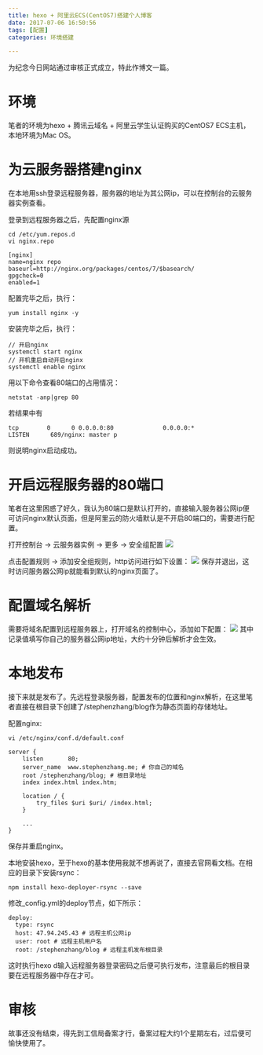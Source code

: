 ```yaml
---
title: hexo + 阿里云ECS(CentOS7)搭建个人博客
date: 2017-07-06 16:50:56
tags: [配置]
categories: 环境搭建

---
```

为纪念今日网站通过审核正式成立，特此作博文一篇。
<!--more-->

# 环境
笔者的环境为hexo + 腾讯云域名 + 阿里云学生认证购买的CentOS7 ECS主机，本地环境为Mac OS。
# 为云服务器搭建nginx
在本地用ssh登录远程服务器，服务器的地址为其公网ip，可以在控制台的云服务器实例查看。

登录到远程服务器之后，先配置nginx源

	cd /etc/yum.repos.d
	vi nginx.repo
	
	[nginx]
	name=nginx repo
	baseurl=http://nginx.org/packages/centos/7/$basearch/
	gpgcheck=0
	enabled=1

配置完毕之后，执行：

	yum install nginx -y
安装完毕之后，执行：

	// 开启nginx
	systemctl start nginx
	// 开机重启自动开启nginx
	systemctl enable nginx
用以下命令查看80端口的占用情况：

	netstat -anp|grep 80
若结果中有

	tcp        0      0 0.0.0.0:80              0.0.0.0:*               LISTEN      689/nginx: master p
则说明nginx启动成功。
# 开启远程服务器的80端口
笔者在这里困惑了好久，我认为80端口是默认打开的，直接输入服务器公网ip便可访问nginx默认页面，但是阿里云的防火墙默认是不开启80端口的，需要进行配置。

打开控制台 -> 云服务器实例 -> 更多 -> 安全组配置
![](http://ok34fi9ya.bkt.clouddn.com/%E5%B1%8F%E5%B9%95%E5%BF%AB%E7%85%A7%202017-07-06%20%E4%B8%8B%E5%8D%885.26.06.png)

点击配置规则 -> 添加安全组规则，http访问进行如下设置：
![](http://ok34fi9ya.bkt.clouddn.com/%E5%B1%8F%E5%B9%95%E5%BF%AB%E7%85%A7%202017-07-06%20%E4%B8%8B%E5%8D%885.30.05.png)
保存并退出，这时访问服务器公网ip就能看到默认的nginx页面了。
# 配置域名解析
需要将域名配置到远程服务器上，打开域名的控制中心，添加如下配置：
![](http://ok34fi9ya.bkt.clouddn.com/%E5%B1%8F%E5%B9%95%E5%BF%AB%E7%85%A7%202017-07-06%20%E4%B8%8B%E5%8D%885.33.53.png)
其中记录值填写你自己的服务器公网ip地址，大约十分钟后解析才会生效。
# 本地发布
接下来就是发布了。先远程登录服务器，配置发布的位置和nginx解析，在这里笔者直接在根目录下创建了/stephenzhang/blog作为静态页面的存储地址。

配置nginx:

	vi /etc/nginx/conf.d/default.conf
	
	server {
	    listen       80;
	    server_name  www.stephenzhang.me; # 你自己的域名
	    root /stephenzhang/blog; # 根目录地址
	    index index.html index.htm;
	
	    location / {
	        try_files $uri $uri/ /index.html;
	    }
	    
	    ...
    }
保存并重启nginx。

本地安装hexo，至于hexo的基本使用我就不想再说了，直接去官网看文档。在相应的目录下安装rsync：

	npm install hexo-deployer-rsync --save
修改_config.yml的deploy节点，如下所示：

	deploy:
	  type: rsync
	  host: 47.94.245.43 # 远程主机公网ip
	  user: root # 远程主机用户名
	  root: /stephenzhang/blog # 远程主机发布根目录
这时执行hexo d输入远程服务器登录密码之后便可执行发布，注意最后的根目录要在远程服务器中存在才可。

# 审核
故事还没有结束，得先到工信局备案才行，备案过程大约1个星期左右，过后便可愉快使用了。
	
